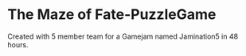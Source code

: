 # The Maze of Fate-PuzzleGame
Created with 5 member team for a Gamejam named Jamination5 in 48 hours.
